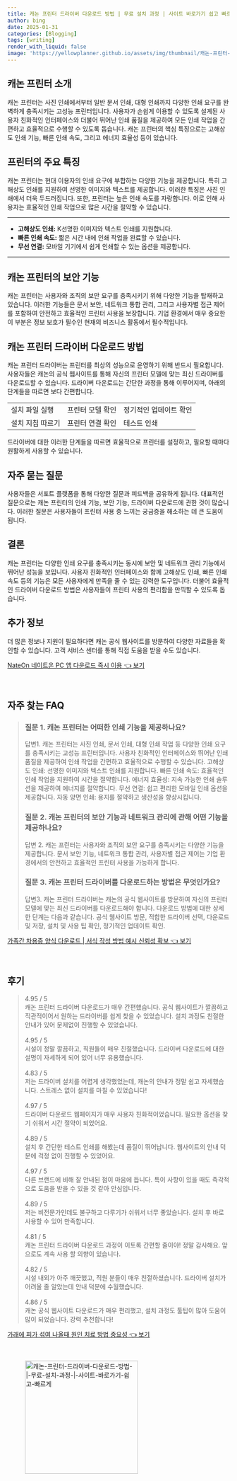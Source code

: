 ```yaml
---
title: 캐논 프린터 드라이버 다운로드 방법 | 무료 설치 과정 | 사이트 바로가기 쉽고 빠르게
author: bing
date: 2025-01-31
categories: [Blogging]
tags: [writing]
render_with_liquid: false
image: 'https://yellowplanner.github.io/assets/img/thumbnail/캐논-프린터-드라이버-다운로드-방법-|-무료-설치-과정-|-사이트-바로가기-쉽고-빠르게.webp'
---
```



<h2 id="캐논-프린터-소개">캐논 프린터 소개</h2>

<p>캐논 프린터는 사진 인쇄에서부터 일반 문서 인쇄, 대형 인쇄까지 다양한 인쇄 요구를 완벽하게 충족시키는 고성능 프린터입니다. 사용자가 손쉽게 이용할 수 있도록 설계된 사용자 친화적인 인터페이스와 더불어 뛰어난 인쇄 품질을 제공하여 모든 인쇄 작업을 간편하고 효율적으로 수행할 수 있도록 돕습니다. 캐논 프린터의 핵심 특징으로는 고해상도 인쇄 기능, 빠른 인쇄 속도, 그리고 에너지 효율성 등이 있습니다.</p>

<h2 id="프린터-특징">프린터의 주요 특징</h2>

<p>캐논 프린터는 현대 이용자의 인쇄 요구에 부합하는 다양한 기능을 제공합니다. 특히 고해상도 인쇄를 지원하여 선명한 이미지와 텍스트를 제공합니다. 이러한 특징은 사진 인쇄에서 더욱 두드러집니다. 또한, 프린터는 높은 인쇄 속도를 자랑합니다. 이로 인해 사용자는 효율적인 인쇄 작업으로 많은 시간을 절약할 수 있습니다.</p>

<hr />

<ul>
    <li><b>고해상도 인쇄:</b> K선명한 이미지와 텍스트 인쇄를 지원합니다.</li>
    <li><b>빠른 인쇄 속도:</b> 짧은 시간 내에 인쇄 작업을 완료할 수 있습니다.</li>
    <li><b>무선 연결:</b> 모바일 기기에서 쉽게 인쇄할 수 있는 옵션을 제공합니다.</li>
</ul>

<hr />

<h2 id="보안-기능">캐논 프린터의 보안 기능</h2>

<p>캐논 프린터는 사용자와 조직의 보안 요구를 충족시키기 위해 다양한 기능을 탑재하고 있습니다. 이러한 기능들은 문서 보안, 네트워크 통합 관리, 그리고 사용자별 접근 제어를 포함하여 안전하고 효율적인 프린터 사용을 보장합니다. 기업 환경에서 매우 중요한 이 부분은 정보 보호가 필수인 현재의 비즈니스 활동에서 필수적입니다.</p>

<h2 id="드라이버-다운로드">캐논 프린터 드라이버 다운로드 방법</h2>

<p>캐논 프린터 드라이버는 프린터를 최상의 성능으로 운영하기 위해 반드시 필요합니다. 사용자들은 캐논의 공식 웹사이트를 통해 자신의 프린터 모델에 맞는 최신 드라이버를 다운로드할 수 있습니다. 드라이버 다운로드는 간단한 과정을 통해 이루어지며, 아래의 단계들을 따르면 보다 간편합니다.</p>

<table>
    <tr>
        <td>설치 파일 실행</td>
        <td>프린터 모델 확인</td>
        <td>정기적인 업데이트 확인</td>
    </tr>
    <tr>
        <td>설치 지침 따르기</td>
        <td>프린터 연결 확인</td>
        <td>테스트 인쇄</td>
    </tr>
</table>

<p>드라이버에 대한 이러한 단계들을 따르면 효율적으로 프린터를 설정하고, 필요할 때마다 원활하게 사용할 수 있습니다.</p>

<h2 id="자주-묻는-질문">자주 묻는 질문</h2>

<p>사용자들은 서포트 플랫폼을 통해 다양한 질문과 피드백을 공유하게 됩니다. 대표적인 질문으로는 캐논 프린터의 인쇄 기능, 보안 기능, 드라이버 다운로드에 관한 것이 많습니다. 이러한 질문은 사용자들이 프린터 사용 중 느끼는 궁금증을 해소하는 데 큰 도움이 됩니다.</p>

<h2 id="결론">결론</h2>

<p>캐논 프린터는 다양한 인쇄 요구를 충족시키는 동시에 보안 및 네트워크 관리 기능에서 뛰어난 성능을 보입니다. 사용자 친화적인 인터페이스와 함께 고해상도 인쇄, 빠른 인쇄 속도 등의 기능은 모든 사용자에게 만족을 줄 수 있는 강력한 도구입니다. 더불어 효율적인 드라이버 다운로드 방법은 사용자들이 프린터 사용의 편리함을 만끽할 수 있도록 돕습니다.</p>

<h2 id="추가-정보">추가 정보</h2>

<p>더 많은 정보나 지원이 필요하다면 캐논 공식 웹사이트를 방문하여 다양한 자료들을 확인할 수 있습니다. 고객 서비스 센터를 통해 직접 도움을 받을 수도 있습니다.</p>


<p><a class="click-button" title="NateOn 네이트온 PC 앱 다운로드 즉시 이용" href="https://yellowplanner.github.io/posts/NateOn-%EB%84%A4%EC%9D%B4%ED%8A%B8%EC%98%A8-PC-%EC%95%B1-%EB%8B%A4%EC%9A%B4%EB%A1%9C%EB%93%9C-%EC%A6%89%EC%8B%9C-%EC%9D%B4%EC%9A%A9/" rel="dofollow">NateOn 네이트온 PC 앱 다운로드 즉시 이용 👈 보기</a></p><br>
<h2 id='자주_찾는_FAQ'>자주 찾는 FAQ</h2>
<div itemscope="" itemtype="https://schema.org/FAQPage">
<blockquote>
<div itemscope="" itemprop="mainEntity" itemtype="https://schema.org/Question">
<h3 itemprop="name">질문 1. 캐논 프린터는 어떠한 인쇄 기능을 제공하나요?</h3>
<div itemscope="" itemprop="acceptedAnswer" itemtype="https://schema.org/Answer">
<span itemprop="text">
<p>답변1. 캐논 프린터는 사진 인쇄, 문서 인쇄, 대형 인쇄 작업 등 다양한 인쇄 요구를 충족시키는 고성능 프린터입니다. 사용자 친화적인 인터페이스와 뛰어난 인쇄 품질을 제공하여 인쇄 작업을 간편하고 효율적으로 수행할 수 있습니다. 고해상도 인쇄: 선명한 이미지와 텍스트 인쇄를 지원합니다. 빠른 인쇄 속도: 효율적인 인쇄 작업을 지원하여 시간을 절약합니다. 에너지 효율성: 지속 가능한 인쇄 솔루션을 제공하여 에너지를 절약합니다. 무선 연결: 쉽고 편리한 모바일 인쇄 옵션을 제공합니다. 자동 양면 인쇄: 용지를 절약하고 생산성을 향상시킵니다.</p>
</span>
</div>
</div>
<div itemscope="" itemprop="mainEntity" itemtype="https://schema.org/Question">
<h3 itemprop="name">질문 2. 캐논 프린터의 보안 기능과 네트워크 관리에 관해 어떤 기능을 제공하나요?</h3>
<div itemscope="" itemprop="acceptedAnswer" itemtype="https://schema.org/Answer">
<span itemprop="text">
<p>답변 2. 캐논 프린터는 사용자와 조직의 보안 요구를 충족시키는 다양한 기능을 제공합니다. 문서 보안 기능, 네트워크 통합 관리, 사용자별 접근 제어는 기업 환경에서의 안전하고 효율적인 프린터 사용을 가능하게 합니다.</p>
</span>
</div>
</div>
<div itemscope="" itemprop="mainEntity" itemtype="https://schema.org/Question">
<h3 itemprop="name">질문 3. 캐논 프린터 드라이버를 다운로드하는 방법은 무엇인가요?</h3>
<div itemscope="" itemprop="acceptedAnswer" itemtype="https://schema.org/Answer">
<span itemprop="text">
<p>답변3. 캐논 프린터 드라이버는 캐논의 공식 웹사이트를 방문하여 자신의 프린터 모델에 맞는 최신 드라이버를 다운로드해야 합니다. 다운로드 방법에 대한 상세한 단계는 다음과 같습니다. 공식 웹사이트 방문, 적합한 드라이버 선택, 다운로드 및 저장, 설치 및 사용 팁 확인, 정기적인 업데이트 확인.</p>
</span>
</div>
</div>
</blockquote>
</div>
<p><a class="click-button" title="가족간 차용증 양식 다운로드 | 서식 작성 방법 예시 신뢰성 확보" href="https://yellowplanner.github.io/posts/%EA%B0%80%EC%A1%B1%EA%B0%84-%EC%B0%A8%EC%9A%A9%EC%A6%9D-%EC%96%91%EC%8B%9D-%EB%8B%A4%EC%9A%B4%EB%A1%9C%EB%93%9C-%EC%84%9C%EC%8B%9D-%EC%9E%91%EC%84%B1-%EB%B0%A9%EB%B2%95-%EC%98%88%EC%8B%9C-%EC%8B%A0%EB%A2%B0%EC%84%B1-%ED%99%95%EB%B3%B4/" rel="dofollow">가족간 차용증 양식 다운로드 | 서식 작성 방법 예시 신뢰성 확보 👈 보기</a></p><br>
<h2 id='후기'>후기</h2>
<div itemscope itemtype="https://schema.org/Product">
  <blockquote>
  <div itemprop="review" itemscope itemtype="https://schema.org/Review">
      <div itemprop="reviewRating" itemscope itemtype="https://schema.org/Rating"> <span itemprop="ratingValue">4.95</span> / <span itemprop="bestRating">5</span> </div>
      <span itemprop="reviewBody">캐논 프린터 드라이버 다운로드가 매우 간편했습니다. 공식 웹사이트가 깔끔하고 직관적이어서 원하는 드라이버를 쉽게 찾을 수 있었습니다. 설치 과정도 친절한 안내가 있어 문제없이 진행할 수 있었습니다.</span>
  </div>
  <br>
  <div itemprop="review" itemscope itemtype="https://schema.org/Review">
      <div itemprop="reviewRating" itemscope itemtype="https://schema.org/Rating"> <span itemprop="ratingValue">4.95</span> / <span itemprop="bestRating">5</span> </div>
      <span itemprop="reviewBody">시설이 정말 깔끔하고, 직원들이 매우 친절했습니다. 드라이버 다운로드에 대한 설명이 자세하게 되어 있어 너무 유용했습니다.</span>
  </div>
  <br>
  <div itemprop="review" itemscope itemtype="https://schema.org/Review">
      <div itemprop="reviewRating" itemscope itemtype="https://schema.org/Rating"> <span itemprop="ratingValue">4.83</span> / <span itemprop="bestRating">5</span> </div>
      <span itemprop="reviewBody">저는 드라이버 설치를 어렵게 생각했었는데, 캐논의 안내가 정말 쉽고 자세했습니다. 스트레스 없이 설치를 마칠 수 있었습니다!</span>
  </div>
  <br>
  <div itemprop="review" itemscope itemtype="https://schema.org/Review">
      <div itemprop="reviewRating" itemscope itemtype="https://schema.org/Rating"> <span itemprop="ratingValue">4.97</span> / <span itemprop="bestRating">5</span> </div>
      <span itemprop="reviewBody">드라이버 다운로드 웹페이지가 매우 사용자 친화적이었습니다. 필요한 옵션을 찾기 쉬워서 시간 절약이 되었어요.</span>
  </div>
  <br>
  <div itemprop="review" itemscope itemtype="https://schema.org/Review">
      <div itemprop="reviewRating" itemscope itemtype="https://schema.org/Rating"> <span itemprop="ratingValue">4.89</span> / <span itemprop="bestRating">5</span> </div>
      <span itemprop="reviewBody">설치 후 간단한 테스트 인쇄를 해봤는데 품질이 뛰어납니다. 웹사이트의 안내 덕분에 걱정 없이 진행할 수 있었어요.</span>
  </div>
  <br>
  <div itemprop="review" itemscope itemtype="https://schema.org/Review">
      <div itemprop="reviewRating" itemscope itemtype="https://schema.org/Rating"> <span itemprop="ratingValue">4.97</span> / <span itemprop="bestRating">5</span> </div>
      <span itemprop="reviewBody">다른 브랜드에 비해 잘 안내된 점이 마음에 듭니다. 특이 사항이 있을 때도 즉각적으로 도움을 받을 수 있을 것 같아 안심입니다.</span>
  </div>
  <br>
  <div itemprop="review" itemscope itemtype="https://schema.org/Review">
      <div itemprop="reviewRating" itemscope itemtype="https://schema.org/Rating"> <span itemprop="ratingValue">4.89</span> / <span itemprop="bestRating">5</span> </div>
      <span itemprop="reviewBody">저는 비전문가인데도 불구하고 다루기가 쉬워서 너무 좋았습니다. 설치 후 바로 사용할 수 있어 만족합니다.</span>
  </div>
  <br>
  <div itemprop="review" itemscope itemtype="https://schema.org/Review">
      <div itemprop="reviewRating" itemscope itemtype="https://schema.org/Rating"> <span itemprop="ratingValue">4.81</span> / <span itemprop="bestRating">5</span> </div>
      <span itemprop="reviewBody">캐논 프린터 드라이버 다운로드 과정이 이토록 간편할 줄이야! 정말 감사해요. 앞으로도 계속 사용 할 의향이 있습니다.</span>
  </div>
  <br>
  <div itemprop="review" itemscope itemtype="https://schema.org/Review">
      <div itemprop="reviewRating" itemscope itemtype="https://schema.org/Rating"> <span itemprop="ratingValue">4.82</span> / <span itemprop="bestRating">5</span> </div>
      <span itemprop="reviewBody">시설 내외가 아주 깨끗했고, 직원 분들이 매우 친절하셨습니다. 드라이버 설치가 어려울 줄 알았는데 안내 덕분에 수월했습니다.</span>
  </div>
  <br>
  <div itemprop="review" itemscope itemtype="https://schema.org/Review">
      <div itemprop="reviewRating" itemscope itemtype="https://schema.org/Rating"> <span itemprop="ratingValue">4.86</span> / <span itemprop="bestRating">5</span> </div>
      <span itemprop="reviewBody">캐논 공식 웹사이트 다운로드가 매우 편리했고, 설치 과정도 툴팁이 많아 도움이 많이 되었습니다. 강력 추천합니다!</span>
  </div>
  </blockquote>
</div>
<p><a class="click-button" title="가래에 피가 섞여 나올때 원인 치료 방법 중요성" href="https://yellowplanner.github.io/posts/%EA%B0%80%EB%9E%98%EC%97%90-%ED%94%BC%EA%B0%80-%EC%84%9E%EC%97%AC-%EB%82%98%EC%98%AC%EB%95%8C-%EC%9B%90%EC%9D%B8-%EC%B9%98%EB%A3%8C-%EB%B0%A9%EB%B2%95-%EC%A4%91%EC%9A%94%EC%84%B1/" rel="dofollow">가래에 피가 섞여 나올때 원인 치료 방법 중요성 👈 보기</a></p><br>
<figure class="image"><img src="https://yellowplanner.github.io/assets/img/thumbnail/캐논-프린터-드라이버-다운로드-방법-|-무료-설치-과정-|-사이트-바로가기-쉽고-빠르게.webp" alt="캐논-프린터-드라이버-다운로드-방법-|-무료-설치-과정-|-사이트-바로가기-쉽고-빠르게" width="256" height="256"></figure>